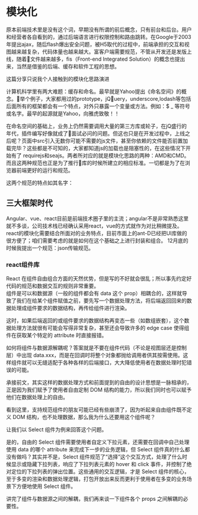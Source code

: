 # 模块化
原本前端技术里是没有这个词，早期没有所谓的前后概念，只有前台和后台。用户和经营者各自看到的，通过后端语言进行权限控制和路由跳转。在Google于2003年提出ajax，随后flash爆出安全问题，被H5取代的过程中，前端承担的交互和视图越来越复杂，代码体量也越来越大。富客户端需要规范，不管从开发还是发版上线，随着文件越来越多，fis（Front-end Integrated Solution）的概念也提出来，当然是借鉴的后端、缓存和软件工程的思想。  

这篇分享只说我个人接触到的模块化思路演进  
  
计算机科学里有两大难题：缓存和命名。最早就是Yahoo提出《命名空间》的概念。举个例子，大家都用过的prototype，jQuery，underscore,lodash等包括后面所有的框架都会有一个特点，对外只暴露一个变量或方法。例如：$ _ 等符号或名字。最早的起源就是Yahoo，向雅虎致敬！！

在命名空间的基础上，业务上仍然需要调用大量的第三方库或轮子，在jQ盛行的年代，插件编写好像就成了面试必问的问题。但这也只是在开发过程中，上线之后呢？页面中src引入无数你可能不需要的js文件，甚至你依赖的文件能否前置加载完毕？这些都是不可知的，大家都知道js的加载也是阻塞性的，在这些情况下开始有了
requirejs和seajs。两者所对应的就是模块化思路的两种：AMD和CMD。而且这两种规范也正是为了推行库的时候所建立的相应标准。一切都是为了在浏览器前端更好的运行和规范。

这两个规范的特点如其名字：

## 三大框架时代
Angular、vue、react目前是前端技术圈子里的主流；angular不是非常熟悉这里就不多谈，公司技术栈已经确认采用react，vue的方式就作为对比稍微提及。  
react的模块化需要结合所面对的业务特点，目前市面上的ant-D已经把UI库做的很方便了；咱们需要考虑的就是如何在这个基础之上进行封装和组合。
12月底的时候我提出一个规范：json传输规范。

### react组件库

React 在组件自由组合方面的天然优势，但是写的不好就会很乱；所以事先约定好代码的规范和数据交互的规则非常重要。  
组件是可以和数据源（一般的组件都会有 data 这个 prop）相耦合的，这样就导致了我们在给某个组件赋值之前，要先写一个数据处理方法，将后端返回回来的数据处理成组件要求的数据结构，再传给组件进行渲染。

这时，如果后端返回的或组件要求的数据结构再变态一些（如数组嵌套），这个数据处理方法就很有可能会写得非常复杂，甚至还会导致许多的 edge case 使得组件在获取某个特定的 attribute 时直接报错。

如何将组件与数据源解耦呢？答案就是不要在组件代码（不论是视图层还是控制层）中出现 data.xxx，而是在回调时将整个对象都抛给调用者供其按需使用。这样组件就可以无缝适配于各种各样的后端接口，大大降低使用者在数据处理时犯错误的可能。

承接前文，其实这样的数据处理方式和前面提到的自由的设计思想是一脉相承的，正是因为我们赋予了使用者自由定制 DOM 结构的能力，所以我们同时也可以赋予他们在数据处理上的自由。

看到这里，支持规范组件的朋友可能已经有些崩溃了，因为听起来自由组件既不定义 DOM 结构，也不处理数据，那么我为什么还要用这个组件呢？

让我们以 Select 组件为例来回答这个问题。

是的，自由的 Select 组件需要使用者自定义下拉元素，还需要在回调中自己处理使用 data 的哪个 attribute 来完成下一步的业务逻辑，但 Select 组件真的什么都没有做吗？其实并不是，Select 组件规范了“选择”这个交互方式，处理了什么时候显示或隐藏下拉列表，响应了下拉列表元素的 hover 和 click 事件，并控制了绝对定位的下拉列表的弹出位置。这些通用的交互逻辑，才是 Select 组件的核心，至于多变的渲染和数据处理逻辑，打包开放出来反而更利于使用者在多变的业务场景下方便地使用 Select 组件。

讲完了组件与数据源之间的解耦，我们再来谈一下组件各个 props 之间解耦的必要性。